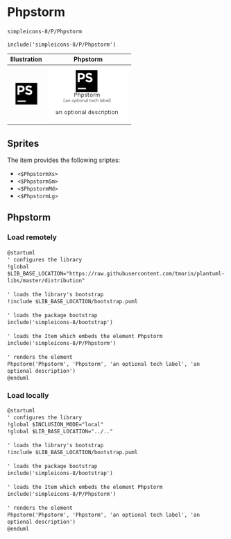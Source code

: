 # Phpstorm


```text
simpleicons-8/P/Phpstorm
```

```text
include('simpleicons-8/P/Phpstorm')
```



| Illustration | Phpstorm |
| :---: | :---: |
| ![illustration for Illustration](../../simpleicons-8/P/Phpstorm.png) | ![illustration for Phpstorm](../../simpleicons-8/P/Phpstorm.Local.png) |



## Sprites
The item provides the following sriptes:

- `<$PhpstormXs>`
- `<$PhpstormSm>`
- `<$PhpstormMd>`
- `<$PhpstormLg>`





## Phpstorm

### Load remotely
```plantuml
@startuml
' configures the library
!global $LIB_BASE_LOCATION="https://raw.githubusercontent.com/tmorin/plantuml-libs/master/distribution"

' loads the library's bootstrap
!include $LIB_BASE_LOCATION/bootstrap.puml

' loads the package bootstrap
include('simpleicons-8/bootstrap')

' loads the Item which embeds the element Phpstorm
include('simpleicons-8/P/Phpstorm')

' renders the element
Phpstorm('Phpstorm', 'Phpstorm', 'an optional tech label', 'an optional description')
@enduml
```

### Load locally
```plantuml
@startuml
' configures the library
!global $INCLUSION_MODE="local"
!global $LIB_BASE_LOCATION="../.."

' loads the library's bootstrap
!include $LIB_BASE_LOCATION/bootstrap.puml

' loads the package bootstrap
include('simpleicons-8/bootstrap')

' loads the Item which embeds the element Phpstorm
include('simpleicons-8/P/Phpstorm')

' renders the element
Phpstorm('Phpstorm', 'Phpstorm', 'an optional tech label', 'an optional description')
@enduml
```

